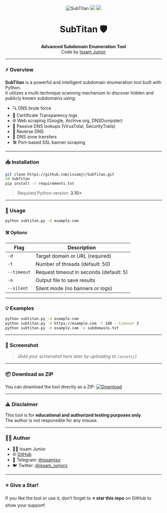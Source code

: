 
<p align="center">
  <img src="https://img.shields.io/badge/Subdomain-Enumeration-blue?style=for-the-badge" alt="SubTitan"/>
  <img src="https://img.shields.io/badge/Python-3.10%2B-yellow?style=for-the-badge&logo=python&logoColor=white"/>
  <img src="https://img.shields.io/badge/License-MIT-green?style=for-the-badge"/>
</p>

<h1 align="center">SubTitan 🛡️</h1>
<p align="center">
  <strong>Advanced Subdomain Enumeration Tool</strong><br>
  Code by <a href="https://github.com/issamjr">Issam Junior</a>
</p>

---

### ⚡ Overview

**SubTitan** is a powerful and intelligent subdomain enumeration tool built with Python.  
It utilizes a multi-technique scanning mechanism to discover hidden and publicly known subdomains using:

- 🔍 DNS brute force
- 🔐 Certificate Transparency logs
- 🌐 Web scraping (Google, Archive.org, DNSDumpster)
- 🔁 Passive DNS lookups (VirusTotal, SecurityTrails)
- 🔁 Reverse DNS
- 📡 DNS zone transfers
- 🛠️ Port-based SSL banner scraping

---

### 📥 Installation

```bash
git clone https://github.com/issamjr/SubTitan.git
cd SubTitan
pip install -r requirements.txt
```

> Required Python version: **3.10+**

---

### 🧪 Usage

```bash
python subtitan.py -d example.com
```

#### 🛠 Options

| Flag        | Description                                |
|-------------|--------------------------------------------|
| `-d`        | Target domain or URL (required)            |
| `-t`        | Number of threads (default: 50)            |
| `--timeout` | Request timeout in seconds (default: 5)    |
| `-o`        | Output file to save results                |
| `--silent`  | Silent mode (no banners or logs)           |

---

### 💡 Examples

```bash
python subtitan.py -d example.com
python subtitan.py -d https://example.com -t 100 --timeout 3
python subtitan.py -d example.com -o subdomains.txt
```

---

### 📸 Screenshot

> _(Add your screenshot here later by uploading to `/assets/`)_

---

### 📦 Download as ZIP

You can download the tool directly as a ZIP:
[![Download](https://img.shields.io/badge/Download-ZIP-blue?style=for-the-badge&logo=github)](https://github.com/issamjr/SubTitan/archive/refs/heads/main.zip)

---

### ⚠️ Disclaimer

This tool is for **educational and authorized testing purposes only**.  
The author is not responsible for any misuse.

---

### 🙋‍♂️ Author

- 👨‍💻 Issam Junior  
- 🌐 [GitHub](https://github.com/issamjr)  
- 💬 Telegram: [@issamiso](https://t.me/issamiso)  
- 🐦 Twitter: [@issam_juniorx](https://twitter.com/issam_juniorx)

---

### ⭐ Give a Star!

If you like the tool or use it, don’t forget to **⭐ star this repo** on GitHub to show your support!

